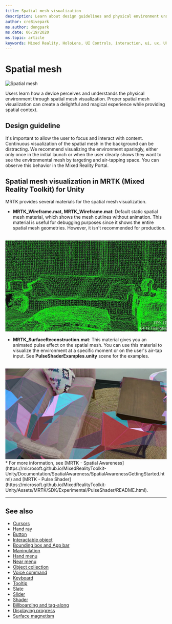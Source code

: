 ```yaml
---
title: Spatial mesh visualization
description: Learn about design guidelines and physical environment understanding with spatial mesh visualization in MRTK.
author: cre8ivepark
ms.author: dongpark
ms.date: 06/19/2020
ms.topic: article
keywords: Mixed Reality, HoloLens, UI Controls, interaction, ui, ux, UX Design, spatial UI, spatial interaction, 3D UI, 3D UX, mixed reality headset, windows mixed reality headset, virtual reality headset, HoloLens, MRTK, Mixed Reality Toolkit
---
```


# Spatial mesh

![Spatial mesh](images/MRTK_PulseShader_SpatialMesh.gif)

Users learn how a device perceives and understands the physical environment through spatial mesh visualization. Proper spatial mesh visualization can create a delightful and magical experience while providing spatial context.  

## Design guideline

It's important to allow the user to focus and interact with content. Continuous visualization of the spatial mesh in the background can be distracting. We recommend visualizing the environment sparingly, either only once in the initial launch or when the user clearly shows they want to see the environmental mesh by targeting and air-tapping space. You can observe this behavior in the Mixed Reality Portal.
<br>

## Spatial mesh visualization in MRTK (Mixed Reality Toolkit) for Unity

MRTK provides several materials for the spatial mesh visualization.

- **MRTK_Wireframe.mat, MRTK_Wireframe.mat**: Default static spatial mesh material, which shows the mesh outlines without animation. This material is useful for debugging purposes since it shows the entire spatial mesh geometries. However, it isn't recommended for production.
<br>
<img src="images/SurfaceReconstruction.jpg" alt="Wireframe spatial mesh visualization" width="640px">

- **MRTK_SurfaceReconstruction.mat**: This material gives you an animated pulse effect on the spatial mesh. You can use this material to visualize the environment at a specific moment or on the user's air-tap input. See **PulseShaderExamples.unity** scene for the examples.
<br>
<img src="images/MRTK_SRMesh_Pulse.jpg" alt="Pulse spatial mesh visualization" width="640px">
* For more information, see [MRTK - Spatial Awareness](https://microsoft.github.io/MixedRealityToolkit-Unity/Documentation/SpatialAwareness/SpatialAwarenessGettingStarted.html) and [MRTK - Pulse Shader](https://microsoft.github.io/MixedRealityToolkit-Unity/Assets/MRTK/SDK/Experimental/PulseShader/README.html).

<br>

---

## See also

* [Cursors](cursors.md)
* [Hand ray](point-and-commit.md)
* [Button](button.md)
* [Interactable object](interactable-object.md)
* [Bounding box and App bar](app-bar-and-bounding-box.md)
* [Manipulation](direct-manipulation.md)
* [Hand menu](hand-menu.md)
* [Near menu](near-menu.md)
* [Object collection](object-collection.md)
* [Voice command](voice-input.md)
* [Keyboard](keyboard.md)
* [Tooltip](tooltip.md)
* [Slate](slate.md)
* [Slider](slider.md)
* [Shader](shader.md)
* [Billboarding and tag-along](billboarding-and-tag-along.md)
* [Displaying progress](progress.md)
* [Surface magnetism](surface-magnetism.md)
